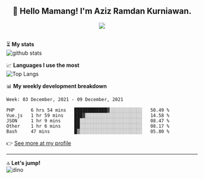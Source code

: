 <h2 align="center">👋 Hello Mamang! I'm Aziz Ramdan Kurniawan.</h2>  
<p align="center">
  <img src="https://komarev.com/ghpvc/?username=azizramdan"> <br><br>
</p>
    
⏳ **My stats**  
![github stats](https://github-readme-stats.vercel.app/api?username=azizramdan&show_icons=true&count_private=true&title_color=000&hide_border=true&hide_title=true)  

📈 **Languages I use the most**  
![Top Langs](https://github-readme-stats.vercel.app/api/top-langs/?username=azizramdan&layout=compact&langs_count=6&hide=tsql&hide_border=true&hide_title=true&exclude_repo=Futsal-Go,Futsal-Go-Admin,Sistem-Informasi-Sensus-Harian-Rawat-Inap)  

📊 **My weekly development breakdown**
<!--START_SECTION:waka-->
```text
Week: 03 December, 2021 - 09 December, 2021

PHP      6 hrs 54 mins   ████████████▓░░░░░░░░░░░░   50.49 % 
Vue.js   1 hr 59 mins    ███▓░░░░░░░░░░░░░░░░░░░░░   14.58 % 
JSON     1 hr 9 mins     ██░░░░░░░░░░░░░░░░░░░░░░░   08.47 % 
Other    1 hr 6 mins     ██░░░░░░░░░░░░░░░░░░░░░░░   08.17 % 
Bash     47 mins         █▒░░░░░░░░░░░░░░░░░░░░░░░   05.80 % 
```
<!--END_SECTION:waka-->
👉 [See more at my profile](https://wakatime.com/@azizramdan)
***
🔝 **Let's jump!**  
![dino](https://raw.githubusercontent.com/azizramdan/azizramdan/master/dino.gif)  

